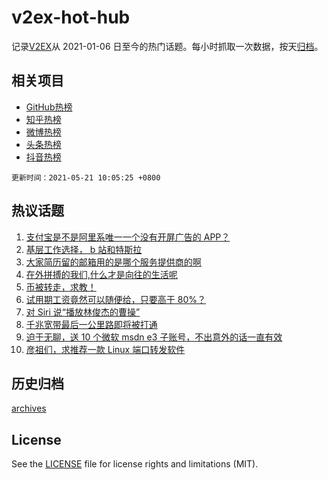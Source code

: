 # v2ex-hot-hub

 记录[V2EX](https://www.v2ex.com/)从 2021-01-06 日至今的热门话题。每小时抓取一次数据，按天[归档](archives)。
 
 ## 相关项目

- [GitHub热榜](https://github.com/snaildev/github-hot-hub)
- [知乎热榜](https://github.com/snaildev/zhihu-hot-hub)
- [微博热榜](https://github.com/snaildev/weibo-hot-hub)
- [头条热榜](https://github.com/snaildev/toutiao-hot-hub)
- [抖音热榜](https://github.com/snaildev/douyin-hot-hub)


 `更新时间：2021-05-21 10:05:25 +0800`

## 热议话题

1. [支付宝是不是阿里系唯一一个没有开屏广告的 APP？](https://www.v2ex.com/t/778082)
1. [基层工作选择， b 站和特斯拉](https://www.v2ex.com/t/778120)
1. [大家简历留的邮箱用的是哪个服务提供商的啊](https://www.v2ex.com/t/778210)
1. [在外拼搏的我们,什么才是向往的生活呢](https://www.v2ex.com/t/778064)
1. [币被转走，求教！](https://www.v2ex.com/t/778168)
1. [试用期工资竟然可以随便给，只要高于 80%？](https://www.v2ex.com/t/778062)
1. [对 Siri 说“播放林俊杰的曹操”](https://www.v2ex.com/t/778102)
1. [千兆宽带最后一公里路即将被打通](https://www.v2ex.com/t/778196)
1. [迫于无聊，送 10 个微软 msdn e3 子账号，不出意外的话一直有效](https://www.v2ex.com/t/778274)
1. [彦祖们，求推荐一款 Linux 端口转发软件](https://www.v2ex.com/t/778087)

## 历史归档

[archives](archives)

## License

See the [LICENSE](LICENSE) file for license rights and limitations (MIT).
